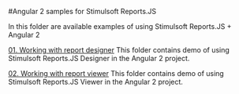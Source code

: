 #Angular 2 samples for Stimulsoft Reports.JS

In this folder are available examples of using Stimulsoft Reports.JS + Angular 2

[01. Working with report designer](https://github.com/stimulsoft/Samples-JS/tree/master/Angular2/01.%20Working%20with%20report%20designer)
This folder contains demo of using Stimulsoft Reports.JS Designer in the Angular 2 project.

[02. Working with report viewer](https://github.com/stimulsoft/Samples-JS/tree/master/Angular2/02.%20Working%20with%20report%20viewer)
This folder contains demo of using Stimulsoft Reports.JS Viewer in the Angular 2 project.